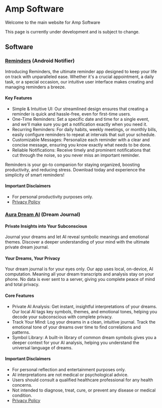 # **Amp Software**

Welcome to the main website for Amp Software

This page is currently under development and is subject to change.

## **Software**
### [Reminders](https://play.google.com/store/apps/details?id=com.ampsoft.notifier) (Android Notifier)
Introducing Reminders, the ultimate reminder app designed to keep your life on track with unparalleled ease. Whether it's a crucial appointment, a daily task, or a special occasion, our intuitive user interface makes creating and managing reminders a breeze.

#### Key Features
* Simple & Intuitive UI: Our streamlined design ensures that creating a reminder is quick and hassle-free, even for first-time users.
* One-Time Reminders: Set a specific date and time for a single event, and we'll make sure you get a notification exactly when you need it.
* Recurring Reminders: For daily habits, weekly meetings, or monthly bills, easily configure reminders to repeat at intervals that suit your schedule.
* Customizable Messages: Personalize each reminder with a clear and concise message, ensuring you know exactly what needs to be done.
* Reliable Notifications: Receive timely and prominent notifications that cut through the noise, so you never miss an important reminder.

Reminders is your go-to companion for staying organized, boosting productivity, and reducing stress. Download today and experience the simplicity of smart reminders!

#### Important Disclaimers
* For personal productivity purposes only.
* [Privacy Policy](./android_notifier/privacy.md)

### [Aura Dream AI](https://play.google.com/store/apps/details?id=com.ampsoft.dreamjournal) (Dream Journal)
#### Private Insights into Your Subconscious
Journal your dreams and let AI reveal symbolic meanings and emotional themes. Discover a deeper understanding of your mind with the ultimate private dream journal.

#### Your Dreams, Your Privacy
Your dream journal is for your eyes only. Our app uses local, on-device, AI computation. Meaning all your dream transcripts and analysis stay on your phone. No data is ever sent to a server, giving you complete peace of mind and total privacy.

#### Core Features
* Private AI Analysis: Get instant, insightful interpretations of your dreams. Our local AI tags key symbols, themes, and emotional tones, helping you decode your subconscious with complete privacy.
* Track Your Mind: Log your dreams in a clean, intuitive journal. Track the emotional tone of your dreams over time to find correlations and patterns.
* Symbol Library: A built-in library of common dream symbols gives you a deeper context for your AI analysis, helping you understand the universal language of dreams.

#### Important Disclaimers
* For personal reflection and entertainment purposes only.
* AI interpretations are not medical or psychological advice.
* Users should consult a qualified healthcare professional for any health concerns.
* Not intended to diagnose, treat, cure, or prevent any disease or medical condition.
* [Privacy Policy](./dream_journal/privacy.md)